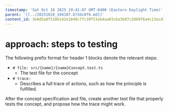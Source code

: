 ```yaml
---
timestamp: 'Sat Oct 18 2025 19:41:07 GMT-0400 (Eastern Daylight Time)'
parent: '[[../20251018_194107.b73dc0f6.md]]'
content_id: 3e0d5a8f510b142e1040c7fc39f51eb4aa03cba3b07c2d69f6a4c13ecd353a86
---
```


# approach: steps to testing

The following prefix format for header 1 blocks denote the relevant steps:

* `# file: src/{name}/{name}Concept.test.ts`
  * The test file for the concept
* `# trace:`
  * Describes a full trace of actions, such as how the principle is fulfilled.

After the concept specification and file, create another test file that properly tests the concept, and propose how the trace might work.
